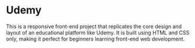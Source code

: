 # Udemy
This is a responsive front-end project that replicates the core design and layout of an educational platform like Udemy. It is built using HTML and CSS only, making it perfect for beginners learning front-end web development.
